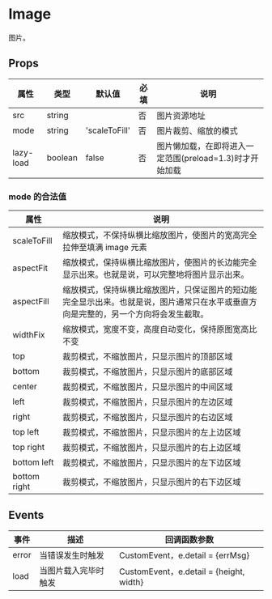 # Image

图片。

## Props

| 属性      | 类型    | 默认值        | 必填 | 说明                                                    |
| --------- | ------- | ------------- | ---- | ------------------------------------------------------- |
| src       | string  |               | 否   | 图片资源地址                                            |
| mode      | string  | 'scaleToFill' | 否   | 图片裁剪、缩放的模式                                    |
| lazy-load | boolean | false         | 否   | 图片懒加载，在即将进入一定范围(preload=1.3)时才开始加载 |

### mode 的合法值

| 属性         | 说明                                                                                                                                 |
| ------------ | ------------------------------------------------------------------------------------------------------------------------------------ |
| scaleToFill  | 缩放模式，不保持纵横比缩放图片，使图片的宽高完全拉伸至填满 image 元素                                                                |
| aspectFit    | 缩放模式，保持纵横比缩放图片，使图片的长边能完全显示出来。也就是说，可以完整地将图片显示出来。                                       |
| aspectFill   | 缩放模式，保持纵横比缩放图片，只保证图片的短边能完全显示出来。也就是说，图片通常只在水平或垂直方向是完整的，另一个方向将会发生截取。 |
| widthFix     | 缩放模式，宽度不变，高度自动变化，保持原图宽高比不变                                                                                 |
| top          | 裁剪模式，不缩放图片，只显示图片的顶部区域                                                                                           |
| bottom       | 裁剪模式，不缩放图片，只显示图片的底部区域                                                                                           |
| center       | 裁剪模式，不缩放图片，只显示图片的中间区域                                                                                           |
| left         | 裁剪模式，不缩放图片，只显示图片的左边区域                                                                                           |
| right        | 裁剪模式，不缩放图片，只显示图片的右边区域                                                                                           |
| top left     | 裁剪模式，不缩放图片，只显示图片的左上边区域                                                                                         |
| top right    | 裁剪模式，不缩放图片，只显示图片的右上边区域                                                                                         |
| bottom left  | 裁剪模式，不缩放图片，只显示图片的左下边区域                                                                                         |
| bottom right | 裁剪模式，不缩放图片，只显示图片的右下边区域                                                                                         |

## Events

| 事件  | 描述                 | 回调函数参数                            |
| ----- | -------------------- | --------------------------------------- |
| error | 当错误发生时触发     | CustomEvent，e.detail = {errMsg}        |
| load  | 当图片载入完毕时触发 | CustomEvent，e.detail = {height, width} |

